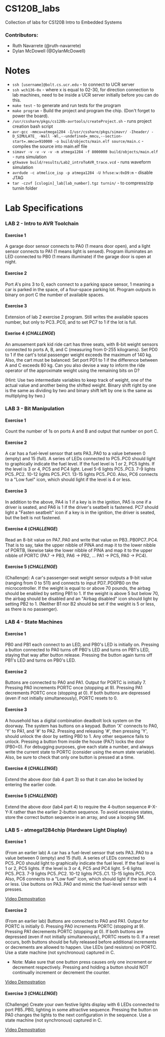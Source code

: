 # CS120B_labs
Collection of labs for CS120B Intro to Embedded Systems
### Contributors:
* Ruth Navarrete (@ruth-navarrete)
* Dylan McDowell (@DylanMcDowell)

# Notes
* `ssh [username]@bolt.cs.ucr.edu` - to connect to UCR server
* `ssh wch136-0x` - where x is equal to 02-30, for direction connection to lab machines, need to be inside a UCR server initially before you can do this.
* `make test` - to generate and run tests for the program
* `make program` - Build the project and program the chip. (Don't forget to power the board). 
* `/usr/csshare/pkgs/cs120b-avrtools/createProject.sh` - runs project creation bash script
* `avr-gcc -mmcu=atmega1284 -I/usr/csshare/pkgs/simavr/ -Iheader/ -D_SIMULATE_ -Wall -Wl,--undefined=_mmcu,--section-start=.mmcu=910000 -o build/objects/main.elf source/main.c` - compiles the source into main.elf file
* `simavr -v -v -v -v -m atmega1284 -f 8000000 build/objects/main.elf` - runs simulation
* `gtkwave build/results/Lab2_introToAVR_trace.vcd` - runs waveform simulation
* `avrdude -c atmelice_isp -p atmega1284 -U hfuse:w:0xD9:m` - disable JTAG
* `tar -czvf [cslogin]_lab[lab_number].tgz turnin/` - to compress/zip turnin folder


# Lab Specifications
### LAB 2 - Intro to AVR Toolchain
#### Exercise 1
A garage door sensor connects to PA0 (1 means door open), and a light sensor connects to PA1 (1 means light is sensed). Program illuminates an LED connected to PB0 (1 means illuminate) if the garage door is open at night.

#### Exercise 2
Port A's pins 3 to 0, each connect to a parking space sensor, 1 meaning a car is parked in the space, of a four-space parking lot. Program outputs in binary on port C the number of available spaces.

#### Exercise 3
Extension of lab 2 exercise 2 program. Still writes the available spaces number, but only to PC3..PC0, and to set PC7 to 1 if the lot is full.

#### Exerise 4 (_CHALLENGE_)
An amusement park kid ride cart has three seats, with 8-bit weight sensors connected to ports A, B, and C (measuring from 0-255 kilograms). Set PD0 to 1 if the cart's total passenger weight exceeds the maximum of 140 kg. Also, the cart must be balanced: Set port PD1 to 1 if the difference between A and C exceeds 80 kg. Can you also devise a way to inform the ride operator of the approximate weight using the remaining bits on D?

(Hint: Use two intermediate variables to keep track of weight, one of the actual value and another being the shifted weight. Binary shift right by one is the same as dividing by two and binary shift left by one is the same as multiplying by two.)

### LAB 3 - Bit Manipulation
#### Exercise 1
Count the number of 1s on ports A and B and output that number on port C.

#### Exercise 2
A car has a fuel-level sensor that sets PA3..PA0 to a value between 0 (empty) and 15 (full). A series of LEDs connected to PC5..PC0 should light to graphically indicate the fuel level. If the fuel level is 1 or 2, PC5 lights. If the level is 3 or 4, PC5 and PC4 light. Level 5-6 lights PC5..PC3. 7-9 lights PC5..PC2. 10-12 lights PC5..PC1. 13-15 lights PC5..PC0. Also, PC6 connects to a "Low fuel" icon, which should light if the level is 4 or less. 

#### Exercise 3
In addition to the above, PA4 is 1 if a key is in the ignition, PA5 is one if a driver is seated, and PA6 is 1 if the driver's seatbelt is fastened. PC7 should light a "Fasten seatbelt" icon if a key is in the ignition, the driver is seated, but the belt is not fastened.

#### Exercise 4 (_CHALLENGE_)
Read an 8-bit value on PA7..PA0 and write that value on PB3..PB0PC7..PC4. That is to say,  take the upper nibble of PINA and map it to the lower nibble of PORTB, likewise take the lower nibble of PINA and map it to the upper nibble of PORTC (PA7 -> PB3, PA6 -> PB2, … PA1 -> PC5, PA0 -> PC4).

#### Exercise 5 (_CHALLENGE_)
(Challenge): A car's passenger-seat weight sensor outputs a 9-bit value (ranging from 0 to 511) and connects to input PD7..PD0PB0 on the microcontroller. If the weight is equal to or above 70 pounds, the airbag should be enabled by setting PB1 to 1. If the weight is above 5 but below 70, the airbag should be disabled and an "Airbag disabled" icon should light by setting PB2 to 1. (Neither B1 nor B2 should be set if the weight is 5 or less, as there is no passenger). 

### LAB 4 - State Machines
#### Exercise 1
PB0 and PB1 each connect to an LED, and PB0's LED is initially on. Pressing a button connected to PA0 turns off PB0's LED and turns on PB1's LED, staying that way after button release. Pressing the button again turns off PB1's LED and turns on PB0's LED. 

#### Exercise 2
Buttons are connected to PA0 and PA1. Output for PORTC is initially 7. Pressing PA0 increments PORTC once (stopping at 9). Pressing PA1 decrements PORTC once (stopping at 0). If both buttons are depressed (even if not initially simultaneously), PORTC resets to 0.

#### Exercise 3
A household has a digital combination deadbolt lock system on the doorway. The system has buttons on a keypad. Button 'X' connects to PA0, 'Y' to PA1, and '#' to PA2. Pressing and releasing '#', then pressing 'Y', should unlock the door by setting PB0 to 1. Any other sequence fails to unlock. Pressing a button from inside the house (PA7) locks the door (PB0=0). For debugging purposes, give each state a number, and always write the current state to PORTC (consider using the enum state variable). Also, be sure to check that only one button is pressed at a time. 

#### Exercise 4 (_CHALLENGE_)
Extend the above door (lab 4 part 3) so that it can also be locked by entering the earlier code.

#### Exercise 5 (_CHALLENGE_)
 Extend the above door (lab4 part 4) to require the 4-button sequence #-X-Y-X rather than the earlier 2-button sequence. To avoid excessive states, store the correct button sequence in an array, and use a looping SM. 

### LAB 5 - atmega1284chip (Hardware Light Display)
#### Exercise 1
(From an earlier lab) A car has a fuel-level sensor that sets PA3..PA0 to a value between 0 (empty) and 15 (full). A series of LEDs connected to PC5..PC0 should light to graphically indicate the fuel level. If the fuel level is 1 or 2, PC5 lights. If the level is 3 or 4, PC5 and PC4 light. 5-6 lights PC5..PC3. 7-9 lights PC5..PC2. 10-12 lights PC5..C1. 13-15 lights PC5..PC0. Also, PC6 connects to a "Low fuel" icon, which should light if the level is 4 or less. Use buttons on PA3..PA0 and mimic the fuel-level sensor with presses.

[Video Demostration](http://youtu.be/_6BjqDXpdVk)

#### Exercise 2
(From an earlier lab) Buttons are connected to PA0 and PA1. Output for PORTC is initially 0. Pressing PA0 increments PORTC (stopping at 9). Pressing PA1 decrements PORTC (stopping at 0). If both buttons are depressed (even if not initially simultaneously), PORTC resets to 0. If a reset occurs, both buttons should be fully released before additional increments or decrements are allowed to happen. Use LEDs (and resistors) on PORTC. Use a state machine (not synchronous) captured in C. 
* Note: Make sure that one button press causes only one increment or decrement respectively. Pressing and holding a button should NOT continually increment or decrement the counter.

[Video Demostration](http://youtu.be/a0cX_cjr5t0)

#### Exercise 3 (_CHALLENGE_)
(Challenge) Create your own festive lights display with 6 LEDs connected to port PB5..PB0, lighting in some attractive sequence. Pressing the button on PA0 changes the lights to the next configuration in the sequence.  Use a state machine (not synchronous) captured in C. 

[Video Demostration](http://youtu.be/ceOSKTxOP74)
